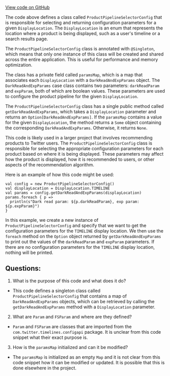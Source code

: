 [View code on GitHub](https://github.com/misbahsy/the-algorithm/follow-recommendations-service/server/src/main/scala/com/twitter/follow_recommendations/services/ProductPipelineSelectorConfig.scala)

The code above defines a class called `ProductPipelineSelectorConfig` that is responsible for selecting and returning configuration parameters for a given `DisplayLocation`. The `DisplayLocation` is an enum that represents the location where a product is being displayed, such as a user's timeline or a search results page.

The `ProductPipelineSelectorConfig` class is annotated with `@Singleton`, which means that only one instance of this class will be created and shared across the entire application. This is useful for performance and memory optimization.

The class has a private field called `paramsMap`, which is a map that associates each `DisplayLocation` with a `DarkReadAndExpParams` object. The `DarkReadAndExpParams` case class contains two parameters: `darkReadParam` and `expParam`, both of which are boolean values. These parameters are used to configure the product pipeline for the given `DisplayLocation`.

The `ProductPipelineSelectorConfig` class has a single public method called `getDarkReadAndExpParams`, which takes a `DisplayLocation` parameter and returns an `Option[DarkReadAndExpParams]`. If the `paramsMap` contains a value for the given `DisplayLocation`, the method returns a `Some` object containing the corresponding `DarkReadAndExpParams`. Otherwise, it returns `None`.

This code is likely used in a larger project that involves recommending products to Twitter users. The `ProductPipelineSelectorConfig` class is responsible for selecting the appropriate configuration parameters for each product based on where it is being displayed. These parameters may affect how the product is displayed, how it is recommended to users, or other aspects of the recommendation algorithm.

Here is an example of how this code might be used:

```
val config = new ProductPipelineSelectorConfig()
val displayLocation = DisplayLocation.TIMELINE
val params = config.getDarkReadAndExpParams(displayLocation)
params.foreach { p =>
  println(s"Dark read param: ${p.darkReadParam}, exp param: ${p.expParam}")
}
```

In this example, we create a new instance of `ProductPipelineSelectorConfig` and specify that we want to get the configuration parameters for the `TIMELINE` display location. We then use the `foreach` method on the `Option` object returned by `getDarkReadAndExpParams` to print out the values of the `darkReadParam` and `expParam` parameters. If there are no configuration parameters for the `TIMELINE` display location, nothing will be printed.
## Questions: 
 1. What is the purpose of this code and what does it do?
- This code defines a singleton class called `ProductPipelineSelectorConfig` that contains a map of `DarkReadAndExpParams` objects, which can be retrieved by calling the `getDarkReadAndExpParams` method with a `DisplayLocation` parameter.

2. What are `Param` and `FSParam` and where are they defined?
- `Param` and `FSParam` are classes that are imported from the `com.twitter.timelines.configapi` package. It is unclear from this code snippet what their exact purpose is.

3. How is the `paramsMap` initialized and can it be modified?
- The `paramsMap` is initialized as an empty `Map` and it is not clear from this code snippet how it can be modified or updated. It is possible that this is done elsewhere in the project.
